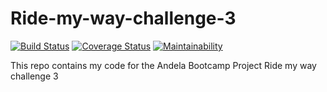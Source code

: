 # Ride-my-way-challenge-3

[![Build Status](https://travis-ci.org/cmplx-xyttmt/Ride-my-way-challenge-3.svg?branch=develop)](https://travis-ci.org/cmplx-xyttmt/Ride-my-way-challenge-3)
[![Coverage Status](https://coveralls.io/repos/github/cmplx-xyttmt/Ride-my-way-challenge-3/badge.svg?branch=develop)](https://coveralls.io/github/cmplx-xyttmt/Ride-my-way-challenge-3?branch=develop)
[![Maintainability](https://api.codeclimate.com/v1/badges/736e35a9252daa9c6776/maintainability)](https://codeclimate.com/github/cmplx-xyttmt/Ride-my-way-challenge-3/maintainability)


This repo contains my code for the Andela Bootcamp Project Ride my way challenge 3
